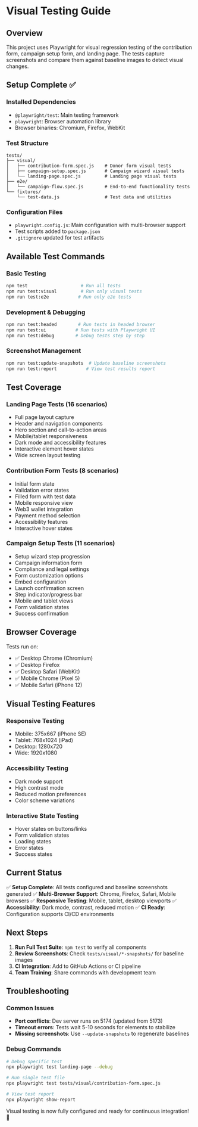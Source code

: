 # Visual Testing Guide

## Overview
This project uses Playwright for visual regression testing of the contribution form, campaign setup form, and landing page. The tests capture screenshots and compare them against baseline images to detect visual changes.

## Setup Complete ✅

### Installed Dependencies
- `@playwright/test`: Main testing framework
- `playwright`: Browser automation library
- Browser binaries: Chromium, Firefox, WebKit

### Test Structure
```
tests/
├── visual/
│   ├── contribution-form.spec.js    # Donor form visual tests
│   ├── campaign-setup.spec.js       # Campaign wizard visual tests
│   └── landing-page.spec.js         # Landing page visual tests
├── e2e/
│   └── campaign-flow.spec.js        # End-to-end functionality tests
└── fixtures/
    └── test-data.js                 # Test data and utilities
```

### Configuration Files
- `playwright.config.js`: Main configuration with multi-browser support
- Test scripts added to `package.json`
- `.gitignore` updated for test artifacts

## Available Test Commands

### Basic Testing
```bash
npm test                    # Run all tests
npm run test:visual         # Run only visual tests
npm run test:e2e           # Run only e2e tests
```

### Development & Debugging
```bash
npm run test:headed        # Run tests in headed browser
npm run test:ui           # Run tests with Playwright UI
npm run test:debug        # Debug tests step by step
```

### Screenshot Management
```bash
npm run test:update-snapshots  # Update baseline screenshots
npm run test:report           # View test results report
```

## Test Coverage

### Landing Page Tests (16 scenarios)
- Full page layout capture
- Header and navigation components
- Hero section and call-to-action areas
- Mobile/tablet responsiveness
- Dark mode and accessibility features
- Interactive element hover states
- Wide screen layout testing

### Contribution Form Tests (8 scenarios)
- Initial form state
- Validation error states
- Filled form with test data
- Mobile responsive view
- Web3 wallet integration
- Payment method selection
- Accessibility features
- Interactive hover states

### Campaign Setup Tests (11 scenarios)
- Setup wizard step progression
- Campaign information form
- Compliance and legal settings
- Form customization options
- Embed configuration
- Launch confirmation screen
- Step indicator/progress bar
- Mobile and tablet views
- Form validation states
- Success confirmation

## Browser Coverage
Tests run on:
- ✅ Desktop Chrome (Chromium)
- ✅ Desktop Firefox
- ✅ Desktop Safari (WebKit)
- ✅ Mobile Chrome (Pixel 5)
- ✅ Mobile Safari (iPhone 12)

## Visual Testing Features

### Responsive Testing
- Mobile: 375x667 (iPhone SE)
- Tablet: 768x1024 (iPad)
- Desktop: 1280x720
- Wide: 1920x1080

### Accessibility Testing
- Dark mode support
- High contrast mode
- Reduced motion preferences
- Color scheme variations

### Interactive State Testing
- Hover states on buttons/links
- Form validation states
- Loading states
- Error states
- Success states

## Current Status
✅ **Setup Complete**: All tests configured and baseline screenshots generated
✅ **Multi-Browser Support**: Chrome, Firefox, Safari, Mobile browsers
✅ **Responsive Testing**: Mobile, tablet, desktop viewports
✅ **Accessibility**: Dark mode, contrast, reduced motion
✅ **CI Ready**: Configuration supports CI/CD environments

## Next Steps
1. **Run Full Test Suite**: `npm test` to verify all components
2. **Review Screenshots**: Check `tests/visual/*-snapshots/` for baseline images
3. **CI Integration**: Add to GitHub Actions or CI pipeline
4. **Team Training**: Share commands with development team

## Troubleshooting

### Common Issues
- **Port conflicts**: Dev server runs on 5174 (updated from 5173)
- **Timeout errors**: Tests wait 5-10 seconds for elements to stabilize
- **Missing screenshots**: Use `--update-snapshots` to regenerate baselines

### Debug Commands
```bash
# Debug specific test
npx playwright test landing-page --debug

# Run single test file
npx playwright test tests/visual/contribution-form.spec.js

# View test report
npx playwright show-report
```

Visual testing is now fully configured and ready for continuous integration! 🎉